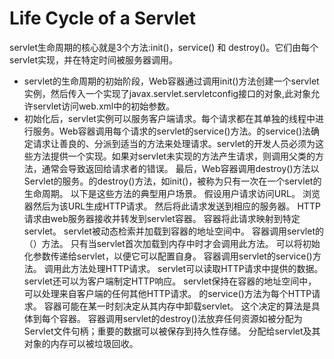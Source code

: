 
# Life Cycle of a Servlet
servlet生命周期的核心就是3个方法:init()，service() 和 destroy()。它们由每个servlet实现，并在特定时间被服务器调用。
* servlet的生命周期的初始阶段，Web容器通过调用init()方法创建一个servlet实例，然后传入一个实现了javax.servlet.servletconfig接口的对象,此对象允许servlet访问web.xml中的初始参数。
* 初始化后，servlet实例可以服务客户端请求。每个请求都在其单独的线程中进行服务。Web容器调用每个请求的servlet的service()方法。的service()法确定请求让善良的、分派到适当的方法来处理请求。servlet的开发人员必须为这些方法提供一个实现。如果对servlet未实现的方法产生请求，则调用父类的方法，通常会导致返回给请求者的错误。
最后，Web容器调用destroy()方法以Servlet的服务。的destroy()方法，如init()，被称为只有一次在一个servlet的生命周期。
以下是这些方法的典型用户场景。
假设用户请求访问URL。
浏览器然后为该URL生成HTTP请求。
然后将此请求发送到相应的服务器。
HTTP请求由web服务器接收并转发到servlet容器。
容器将此请求映射到特定servlet。
servlet被动态检索并加载到容器的地址空间中。
容器调用servlet的（）方法。
只有当servlet首次加载到内存中时才会调用此方法。
可以将初始化参数传递给servlet，以便它可以配置自身。
容器调用servlet的service()方法。
调用此方法处理HTTP请求。
servlet可以读取HTTP请求中提供的数据。
servlet还可以为客户端制定HTTP响应。
servlet保持在容器的地址空间中，可以处理来自客户端的任何其他HTTP请求。
的service()方法为每个HTTP请求。
容器可能在某一时刻决定从其内存中卸载servlet。
这个决定的算法是具体到每个容器。
容器调用servlet的destroy()法放弃任何资源如被分配为Servlet文件句柄；重要的数据可以被保存到持久性存储。
分配给servlet及其对象的内存可以被垃圾回收。
